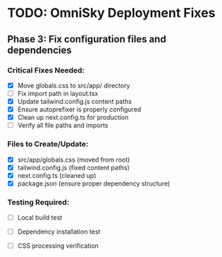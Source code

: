 # TODO: OmniSky Deployment Fixes

## Phase 3: Fix configuration files and dependencies

### Critical Fixes Needed:
- [x] Move globals.css to src/app/ directory
- [ ] Fix import path in layout.tsx
- [x] Update tailwind.config.js content paths
- [x] Ensure autoprefixer is properly configured
- [x] Clean up next.config.ts for production
- [ ] Verify all file paths and imports

### Files to Create/Update:
- [x] src/app/globals.css (moved from root)
- [x] tailwind.config.js (fixed content paths)
- [x] next.config.ts (cleaned up)
- [x] package.json (ensure proper dependency structure)

### Testing Required:
- [ ] Local build test
- [ ] Dependency installation test
- [ ] CSS processing verification

